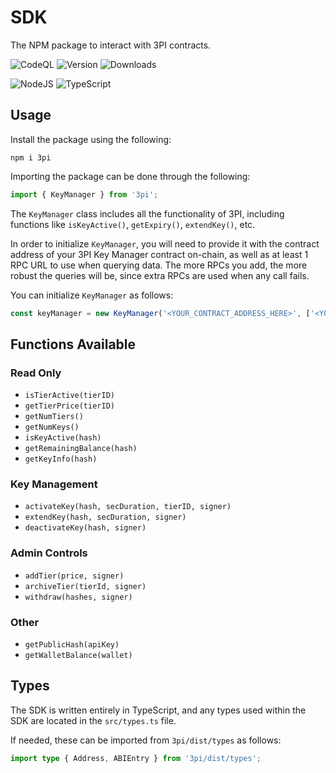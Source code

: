 # SDK

The NPM package to interact with 3PI contracts.

![CodeQL](https://github.com/3PIKeys/sdk/actions/workflows/codeql-analysis.yml/badge.svg)
![Version](https://img.shields.io/github/package-json/v/3PIKeys/sdk)
![Downloads](https://img.shields.io/npm/dw/3pi)

![NodeJS](https://img.shields.io/badge/node.js-6DA55F?style=for-the-badge&logo=node.js&logoColor=white)
![TypeScript](https://img.shields.io/badge/typescript-%23007ACC.svg?style=for-the-badge&logo=typescript&logoColor=white)

## Usage

Install the package using the following:

```
npm i 3pi
```

Importing the package can be done through the following:

```ts
import { KeyManager } from '3pi';
```

The `KeyManager` class includes all the functionality of 3PI, including functions like `isKeyActive()`, `getExpiry()`, `extendKey()`, etc.

In order to initialize `KeyManager`, you will need to provide it with the contract address of your 3PI Key Manager contract on-chain, as well as at least 1 RPC URL to use when querying data. The more RPCs you add, the more robust the queries will be, since extra RPCs are used when any call fails.

You can initialize `KeyManager` as follows:

```ts
const keyManager = new KeyManager('<YOUR_CONTRACT_ADDRESS_HERE>', ['<YOUR_RPC_URL_HERE>']);
```

## Functions Available

### Read Only
- `isTierActive(tierID)`
- `getTierPrice(tierID)`
- `getNumTiers()`
- `getNumKeys()`
- `isKeyActive(hash)`
- `getRemainingBalance(hash)`
- `getKeyInfo(hash)`

### Key Management
- `activateKey(hash, secDuration, tierID, signer)`
- `extendKey(hash, secDuration, signer)`
- `deactivateKey(hash, signer)`

### Admin Controls
- `addTier(price, signer)`
- `archiveTier(tierId, signer)`
- `withdraw(hashes, signer)`

### Other
- `getPublicHash(apiKey)`
- `getWalletBalance(wallet)`

## Types

The SDK is written entirely in TypeScript, and any types used within the SDK are located in the `src/types.ts` file.

If needed, these can be imported from `3pi/dist/types` as follows:

```ts
import type { Address, ABIEntry } from '3pi/dist/types';
```

